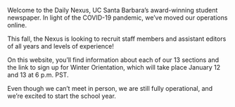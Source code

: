 Welcome to the Daily Nexus, UC Santa Barbara’s award-winning student newspaper. In light of the COVID-19 pandemic, we’ve moved our operations online. 

This fall, the Nexus is looking to recruit staff members and assistant editors of all years and levels of experience!

On this website, you’ll find information about each of our 13 sections and the link to sign up for Winter Orientation, which will take place January 12 and 13 at 6 p.m. PST.

Even though we can’t meet in person, we are still fully operational, and we’re excited to start the school year.